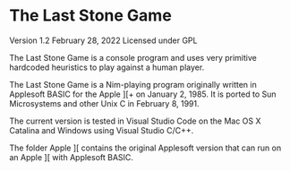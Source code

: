 # The Last Stone Game
Version 1.2
February 28, 2022
Licensed under GPL
 
The Last Stone Game is a console program and uses very primitive hardcoded heuristics to play against a human player.

The Last Stone Game is a Nim-playing program originally written in Applesoft BASIC for the Apple ][+ on January 2, 1985. It is ported to Sun Microsystems and other Unix C in February 8, 1991.

The current version is tested in Visual Studio Code on the Mac OS X Catalina and Windows using Visual Studio C/C++.

The folder Apple ][ contains the original Applesoft version that can run on an Apple ][ with Applesoft BASIC.


